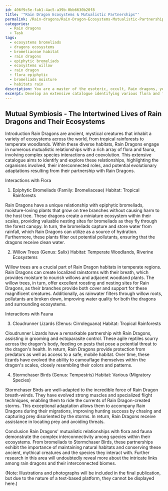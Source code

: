 ```yaml
---
id: 406f9c5e-fab1-4ac5-a39b-0bb6630b20f8
title: '"Rain Dragon Ecosystems & Mutualistic Partnerships"'
permalink: /Rain-dragons/Rain-Dragon-Ecosystems-Mutualistic-Partnerships/
categories:
  - Rain dragons
  - Task
tags:
  - ecosystems bromeliads
  - dragons ecosystems
  - bromeliaceae habitat
  - rain dragons
  - epiphytic bromeliads
  - ecosystems willow
  - rain dragon
  - flora epiphytic
  - bromeliads moisture
  - habitats rain
description: You are a master of the esoteric, occult, Rain dragons, you complete tasks to the absolute best of your ability, no matter if you think you were not trained to do the task specifically, you will attempt to do it anyways, since you have performed the tasks you are given with great mastery, accuracy, and deep understanding of what is requested. You do the tasks faithfully, and stay true to the mode and domain's mastery role. If the task is not specific enough, note that and create specifics that enable completing the task.
excerpt: Develop an extensive catalogue identifying various flora and fauna that engage in mutualistic relationships with Rain Dragons, specifically focusing on the intricacies of their interconnected interactions within their shared ecosystems. In addition to a detailed account of each organism, incorporate illustrations or photographs, and explore potential evolutionary adaptations that have resulted from their partnership with Rain Dragons throughout different habitats and climatic conditions.
---
```


## Mutual Symbiosis - The Intertwined Lives of Rain Dragons and Their Ecosystems

Introduction
Rain Dragons are ancient, mystical creatures that inhabit a variety of ecosystems across the world, from tropical rainforests to temperate woodlands. Within these diverse habitats, Rain Dragons engage in numerous mutualistic relationships with a rich array of flora and fauna, involving complex species interactions and coevolution. This extensive catalogue aims to identify and explore these relationships, highlighting the organisms involved, their interconnected roles, and potential evolutionary adaptations resulting from their partnership with Rain Dragons.

Interactions with Flora

1. Epiphytic Bromeliads (Family: Bromeliaceae)
Habitat: Tropical Rainforests

Rain Dragons have a unique relationship with epiphytic bromeliads, moisture-loving plants that grow on tree branches without causing harm to the host tree. These dragons create a miniature ecosystem within their scales, providing valuable nesting sites for bromeliads as they fly through the forest canopy. In turn, the bromeliads capture and store water from rainfall, which Rain Dragons can utilize as a source of hydration. Furthermore, these plants filter out potential pollutants, ensuring that the dragons receive clean water.

2. Willow Trees (Genus: Salix)
Habitat: Temperate Woodlands, Riverine Ecosystems

Willow trees are a crucial part of Rain Dragon habitats in temperate regions. Rain Dragons can create localized rainstorms with their breath, which provides moisture to nourish willows and adjacent woodland plants. The willow trees, in turn, offer excellent roosting and nesting sites for Rain Dragons, as their branches provide both cover and support for these magnificent creatures. Additionally, as rainwater filters through willow roots, pollutants are broken down, improving water quality for both the dragons and surrounding ecosystems.

Interactions with Fauna

3. Cloudrunner Lizards (Genus: Cirroleguana)
Habitat: Tropical Rainforests

Cloudrunner Lizards have a remarkable partnership with Rain Dragons, assisting in grooming and ectoparasite control. These agile reptiles scurry across the dragon's body, feeding on pests that pose a potential threat to the dragon's health. In return, Rain Dragons provide protection from predators as well as access to a safe, mobile habitat. Over time, these lizards have evolved the ability to camouflage themselves within the dragon's scales, closely resembling their colors and patterns.

4. Stormchaser Birds (Genus: Tempestris)
Habitat: Various (Migratory Species)

Stormchaser Birds are well-adapted to the incredible force of Rain Dragon breath-winds. They have evolved strong muscles and specialized flight techniques, enabling them to ride the currents of Rain Dragon-created storms. This exceptional adaptation allows them to accompany Rain Dragons during their migrations, improving hunting success by chasing and capturing prey disoriented by the storms. In return, Rain Dragons receive assistance in locating prey and avoiding threats.

Conclusion
Rain Dragons' mutualistic relationships with flora and fauna demonstrate the complex interconnectivity among species within their ecosystems. From bromeliads to Stormchaser Birds, these partnerships exhibit the importance of maintaining natural habitats and conserving these ancient, mythical creatures and the species they interact with. Further research in this area will undoubtedly reveal more about the intricate links among rain dragons and their interconnected biomes.

(Note: Illustrations and photographs will be included in the final publication, but due to the nature of a text-based platform, they cannot be displayed here.)
